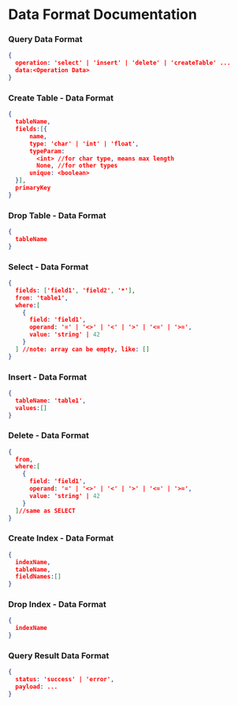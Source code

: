 # Data Format Documentation



### Query Data Format

```json
{
  operation: 'select' | 'insert' | 'delete' | 'createTable' ...
  data:<Operation Data>
}
```





### Create Table - Data Format

```json
{
  tableName,
  fields:[{
      name,
      type: 'char' | 'int' | 'float',
      typeParam:
        <int> //for char type, means max length
        None, //for other types
      unique: <boolean>
  }],
  primaryKey
}
```



### Drop Table - Data Format

```json
{
  tableName
}
```





### Select - Data Format

```json
{
  fields: ['field1', 'field2', '*'],
  from: 'table1',
  where:[
    {
      field: 'field1',
      operand: '=' | '<>' | '<' | '>' | '<=' | '>=',
      value: 'string' | 42
    }
  ] //note: array can be empty, like: []
}
```



### Insert - Data Format

```json
{
  tableName: 'table1',
  values:[]
}
```





### Delete - Data Format

```json
{
  from,
  where:[
    {
      field: 'field1',
      operand: '=' | '<>' | '<' | '>' | '<=' | '>=',
      value: 'string' | 42
    }
  ]//same as SELECT
}
```





### Create Index - Data Format

```json
{
  indexName,
  tableName,
  fieldNames:[]
}
```





### Drop Index - Data Format

```json
{
  indexName
}
```





### Query Result Data Format

```json
{
  status: 'success' | 'error',
  payload: ...
}
```






